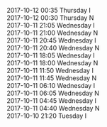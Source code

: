 2017-10-12 00:35 Thursday  I  
2017-10-12 00:30 Thursday  N  
2017-10-11 21:05 Wednesday  I  
2017-10-11 21:00 Wednesday  N  
2017-10-11 20:45 Wednesday  I  
2017-10-11 20:40 Wednesday  N  
2017-10-11 18:05 Wednesday  I  
2017-10-11 18:00 Wednesday  N  
2017-10-11 11:50 Wednesday  I  
2017-10-11 11:45 Wednesday  N  
2017-10-11 06:10 Wednesday  I  
2017-10-11 06:05 Wednesday  N  
2017-10-11 04:45 Wednesday  I  
2017-10-11 04:40 Wednesday  N  
2017-10-10 21:20 Tuesday  I  
